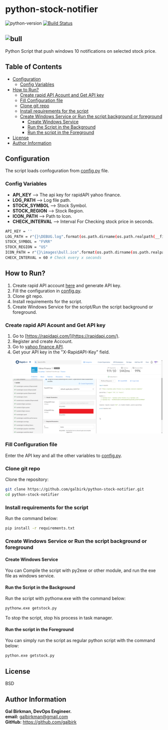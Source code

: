 # python-stock-notifier
![python-version](https://img.shields.io/badge/python-%20%3E%3D3.6-blue) [![Build Status](https://travis-ci.com/galbirk/python-stock-notifier.svg?branch=main)](https://travis-ci.com/galbirk/python-stock-notifier)<br>
## ![bull](images/bull.ico)
Python Script that push windows 10 notifications on selected stock price.
## Table of Contents
- [Configuration](#Configuration)
  * [Config Variables](#Config-Variables)
- [How to Run?](#How-to-Run?)
  * [Create rapid API Acount and Get API key](#Create-rapid-API-Acount-and-Get-API-key)
  * [Fill Configuration file](#Fill-Configuration-file)
  * [Clone git repo](#Clone-git-repo)
  * [Install requirements for the script](#Install-requirements-for-the-script)
  * [Create Windows Service or Run the script background or foreground](#Create-Windows-Service-or-Run-the-script-background-or-foreground)
    - [Create Windows Service](#Create-Windows-Service)
    - [Run the Script in the Background](#Run-the-Script-in-the-Background) 
    - [Run the script in the Foreground](#Run-the-script-in-the-Foreground)
- [License](#License)
- [Author Information](#Author-Information)
## Configuration
The script loads confoguration from [config.py](config.py) file.
### Config Variables
* **API_KEY** --> The api key for rapidAPI yahoo finance.
* **LOG_PATH** --> Log file path.
* **STOCK_SYMBOL** --> Stock Symbol.
* **STOCK_REGION** --> Stock Region.
* **ICON_PATH** --> Path to Icon. 
* **CHECK_INTERVAL** --> Interval For Checking stock price in seconds.
```bash
API_KEY = ''
LOG_PATH = r"{}\DEBUG.log".format(os.path.dirname(os.path.realpath(__file__)))
STOCK_SYMBOL = "FVRR"
STOCK_REGION = "US"
ICON_PATH = r"{}\images\bull.ico".format(os.path.dirname(os.path.realpath(__file__)))
CHECK_INTERVAL = 60 # Check every x seconds
```
## How to Run?
1. Create rapid API account [here](https://rapidapi.com/) and generate API key.
2. Fill the configuration in [config.py](config.py).
3. Clone git repo.
4. Install requirements for the script.
5. Create Windows Service for the script/Run the script background or foreground.
### Create rapid API Acount and Get API key
1. Go to [https://rapidapi.com/](https://rapidapi.com/).
2. Register and create Account.
3. Go to [yahoo finance API](https://rapidapi.com/apidojo/api/yahoo-finance1).
4. Get your API key in the "X-RapidAPI-Key" field.<br><br>![API key](images/rapid_api_key.png)
### Fill Configuration file
Enter the API key and all the other variables to [config.py](config.py).
### Clone git repo
Clone the repository:<br>
```bash
git clone https://github.com/galbirk/python-stock-notifier.git
cd python-stock-notifier
```
### Install requirements for the script
Run the command below:<br>
```bash
pip install -r requirements.txt
```
### Create Windows Service or Run the script background or foreground
#### Create Windows Service
You can Compile the script with py2exe or other module, and run the exe file as windows service.
#### Run the Script in the Background
Run the script with pythonw.exe with the command below:<br>
```bash
pythonw.exe getstock.py
```
To stop the script, stop his process in task manager.
#### Run the script in the Foreground
You can simply run the script as regular python script with the command below:<br>
```bash
python.exe getstock.py
```
## License
BSD

## Author Information
<b>Gal Birkman, DevOps Engineer.</b><br>
<b>email:</b> galbirkman@gmail.com<br>
<b>GitHub:</b> https://github.com/galbirk
